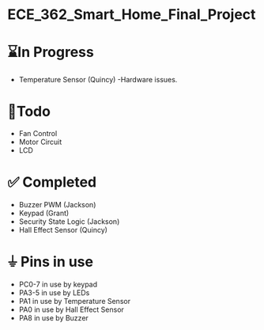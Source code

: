 # ECE_362_Smart_Home_Final_Project

# ⌛In Progress
- Temperature Sensor (Quincy) -Hardware issues.

# 🎯Todo
- Fan Control
- Motor Circuit
- LCD

# ✅ Completed
- Buzzer PWM (Jackson)
- Keypad (Grant)
- Security State Logic (Jackson)
- Hall Effect Sensor (Quincy)

# ⏚ Pins in use
- PC0-7 in use by keypad
- PA3-5 in use by LEDs
- PA1 in use by Temperature Sensor
- PA0 in use by Hall Effect Sensor
- PA8 in use by Buzzer